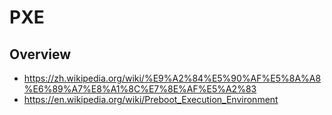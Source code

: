 # PXE


## Overview

- https://zh.wikipedia.org/wiki/%E9%A2%84%E5%90%AF%E5%8A%A8%E6%89%A7%E8%A1%8C%E7%8E%AF%E5%A2%83
- https://en.wikipedia.org/wiki/Preboot_Execution_Environment
